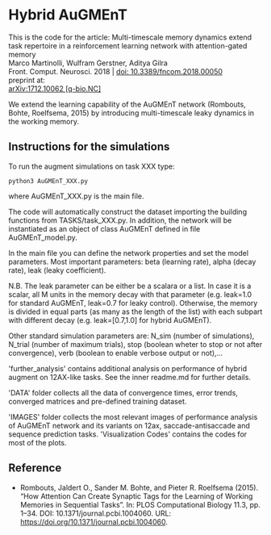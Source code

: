 # Hybrid AuGMEnT

This is the code for the article:
Multi-timescale memory dynamics extend task repertoire in a reinforcement learning network with attention-gated memory  
Marco Martinolli, Wulfram Gerstner, Aditya Gilra  
Front. Comput. Neurosci. 2018 | [doi: 10.3389/fncom.2018.00050](https://www.frontiersin.org/articles/10.3389/fncom.2018.00050)  
preprint at:  
[arXiv:1712.10062 \[q-bio.NC\]](https://arxiv.org/abs/1712.10062)  
  
We extend the learning capability of the AuGMEnT network (Rombouts, Bohte, Roelfsema, 2015) by introducing multi-timescale leaky dynamics in the working memory.

## Instructions for the simulations

To run the augment simulations on task XXX type:
```
python3 AuGMEnT_XXX.py
```
where AuGMEnT_XXX.py is the main file.

The code will automatically construct the dataset importing the building functions from TASKS/task_XXX.py.
In addition, the network will be instantiated as an object of class AuGMEnT defined in file AuGMEnT_model.py.

In the main file you can define the network properties and set the model parameters.
Most important parameters: beta (learning rate), alpha (decay rate), leak (leaky coefficient).

N.B. The leak parameter can be either be a scalara or a list. In case it is a scalar, all M units in the memory decay with that parameter (e.g. leak=1.0 for standard AuGMEnT, leak=0.7 for leaky control). Otherwise, the memory is divided in equal parts (as many as the length of the list) with each subpart with different decay (e.g. leak=[0.7,1.0] for hybrid AuGMEnT).

Other standard simulation parameters are: N_sim (number of simulations), N_trial (number of maximum trials), stop (boolean wheter to stop or not after convergence), verb (boolean to enable verbose output or not),...

'further_analysis' contains additional analysis on performance of hybrid augment on 12AX-like tasks. See the inner readme.md for further details.

'DATA' folder collects all the data of convergence times, error trends, converged matrices and pre-defined training dataset.

'IMAGES' folder collects the most relevant images of performance analysis of AuGMEnT network and its variants on 12ax, saccade-antisaccade and sequence prediction tasks.
'Visualization Codes' contains the codes for most of the plots.

## Reference

* Rombouts, Jaldert O., Sander M. Bohte, and Pieter R. Roelfsema (2015). “How Attention Can Create Synaptic Tags for the Learning of Working Memories in Sequential Tasks”. In: PLOS Computational Biology 11.3, pp. 1–34. DOI: 10.1371/journal.pcbi.1004060. URL: https://doi.org/10.1371/journal.pcbi.1004060.
